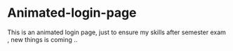 # Animated-login-page
This is an animated login page, just to ensure my skills after semester exam , new things is coming ..
